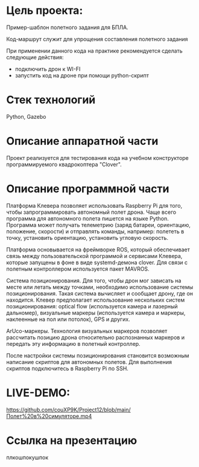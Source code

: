 # Цель проекта: 
Пример-шаблон полетного задания для БПЛА.

Код-маршрут служит для упрощения составления полетного задания

При применении данного кода на практике рекомендуется сделать следующие действия:
- подключить дрон к WI-FI
- запустить код на дроне при помощи python-скрипт

# Стек технологий

Python, Gazebo

# Описание аппаратной части

Проект реализуется для тестирования кода на учебном конструкторе программируемого квадрокоптера "Clover".

# Описание программной части

Платформа Клевера позволяет использовать Raspberry Pi для того, чтобы запрограммировать автономный полет дрона. Чаще всего программа для автономного полета пишется на языке Python. Программа может получать телеметрию (заряд батареи, ориентацию, положение, скорости) и отправлять команды, например: полететь в точку, установить ориентацию, установить угловую скорость.

Платформа основывается на фреймворке ROS, который обеспечивает связь между пользовательской программой и сервисами Клевера, которые запущены в фоне в виде systemd-демона clover. Для связи с полетным контроллером используется пакет MAVROS.

Система позиционирования. 
Для того, чтобы дрон мог зависать на месте или летать между точками, необходимо использование системы позиционирования. Такая система вычисляет и сообщает дрону, где он находится. Клевер предполагает использование нескольких систем позиционирования: optical flow (используется камера и лазерный дальномер), визуальные маркеры (используется камера и маркеры, наклеенные на пол или потолок), GPS и других.

ArUco-маркеры. 
Технология визуальных маркеров позволяет рассчитать позицию дрона относительно распознанных маркеров и передать эту информацию в полетный контроллер.



После настройки системы позиционирования становится возможным написание скриптов для автономных полетов. Для выполнения скриптов подключитесь в Raspberry Pi по SSH.

# LIVE-DEMO:

https://github.com/couXP9K/Project12/blob/main/Полет%20в%20симуляторе.mp4

# Ссылка на презентацию

плкошпокушпок
